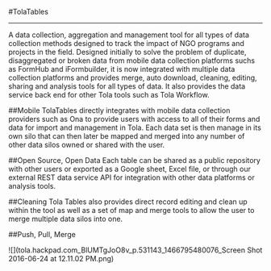 #TolaTables


---



A data collection, aggregation and management tool for all types of data collection methods designed to track the impact of NGO programs and projects in the field.  Designed initially to solve the problem of duplicate, disaggregated or broken data from mobile data collection platforms suchs as FormHub and iFormbuilder, it is now integrated with multiple data collection platforms and provides merge, auto download, cleaning, editing, sharing and analysis tools for all types of data.  It also provides the data service back end for other Tola tools such as Tola Workflow.

##Mobile
TolaTables directly integrates with mobile data collection providers such as Ona to provide users with access to all of their forms and data for import and management in Tola.  Each data set is then manage in its own silo that can then later be mapped and merged into any number of other data silos owned or shared with the user.

##Open Source, Open Data
Each table can be shared as a public repository with other users or exported as a Google sheet, Excel file, or through our external REST data service API for integration with other data platforms or analysis tools.

##Cleaning
Tola Tables also provides direct record editing and clean up within the tool as well as a set of map and merge tools to allow the user to merge multiple data silos into one.


##Push, Pull, Merge

![](tola.hackpad.com_BlUMTgJoO8v_p.531143_1466795480076_Screen Shot 2016-06-24 at 12.11.02 PM.png)



